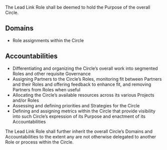 The Lead Link Role shall be deemed to hold the Purpose of the overall Circle.

## Domains
- Role assignments within the Circle

## Accountabilities

- Differentiating and organizing the Circle’s overall work into segmented Roles and other requisite Governance
- Assigning Partners to the Circle’s Roles, monitoring fit between Partners and their Roles and offering feedback to enhance fit, and removing Partners from Roles when useful
- Allocating the Circle’s available resources across its various Projects and/or Roles
- Assessing and defining priorities and Strategies for the Circle
- Defining and assigning metrics within the Circle that provide visibility into such Circle’s expression of its Purpose and enactment of its Accountabilities


The Lead Link Role shall further inherit the overall Circle’s Domains and Accountabilities to the extent any are not otherwise delegated to another Role or process within the Circle.
